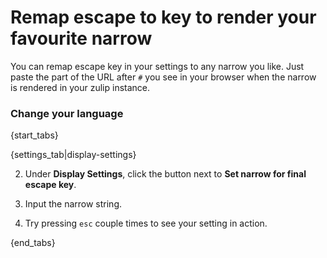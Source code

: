 # Remap escape to key to render your favourite narrow

You can remap escape key in your settings to any narrow you like.
Just paste the part of the URL after `#` you see in your browser
when the narrow is rendered in your zulip instance.

### Change your language

{start_tabs}

{settings_tab|display-settings}

2. Under **Display Settings**, click the button next to **Set narrow for final escape key**.

3. Input the narrow string.

4. Try pressing `esc` couple times to see your setting in action.

{end_tabs}
